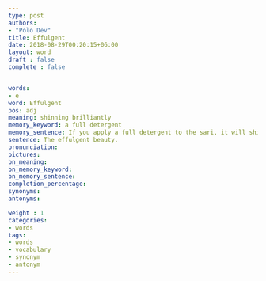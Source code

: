 ```yaml
---
type: post
authors:
- "Polo Dev"
title: Effulgent
date: 2018-08-29T00:20:15+06:00
layout: word
draft : false
complete : false


words:
- e
word: Effulgent
pos: adj
meaning: shinning brilliantly
memory_keyword: a full detergent
memory_sentence: If you apply a full detergent to the sari, it will shine brilliantly.
sentence: The effulgent beauty.
pronunciation:
pictures:
bn_meaning:
bn_memory_keyword:
bn_memory_sentence:
completion_percentage:
synonyms:
antonyms:

weight : 1
categories:
- words
tags:
- words
- vocabulary
- synonym
- antonym
---
```

